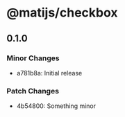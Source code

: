 # @matijs/checkbox

## 0.1.0

### Minor Changes

- a781b8a: Initial release

### Patch Changes

- 4b54800: Something minor

